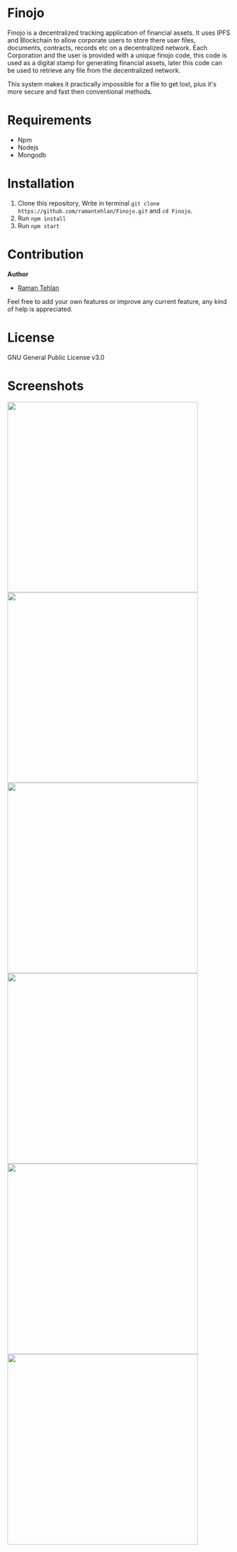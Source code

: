 # Finojo
Finojo is a decentralized tracking application of financial assets. It uses IPFS and Blockchain to allow corporate users to store there user files, documents, contracts, records etc on a decentralized network.  Each Corporation and the user is provided with a unique finojo code, this code is used as a digital stamp for generating financial assets, later this code can be used to retrieve any file from the decentralized network.

This system makes it practically impossible for a file to get lost, plus it's more secure and fast then conventional methods. 

# Requirements

  - Npm
  - Nodejs
  - Mongodb

# Installation

1. Clone this repository, Write in terminal `git clone https://github.com/ramantehlan/Finojo.git` and `cd Finojo`.
2. Run `npm install`
3. Run `npm start`

# Contribution

**Author**

- [Raman Tehlan](https://ramantehlan.github.io/)

Feel free to add your own features or improve any current feature, any kind of help is appreciated.

# License

GNU General Public License v3.0

# Screenshots

<p >
<img src="https://ramantehlan.github.io/Finojo/public/images/screenshot_1.png" width="430px" />
<img src="https://ramantehlan.github.io/Finojo/public/images/screenshot_2.png" width="430px" />
<img src="https://ramantehlan.github.io/Finojo/public/images/screenshot_3.png" width="430px" />
<img src="https://ramantehlan.github.io/Finojo/public/images/screenshot_4.png" width="430px" />
<img src="https://ramantehlan.github.io/Finojo/public/images/screenshot_5.png" width="430px" />
<img src="https://ramantehlan.github.io/Finojo/public/images/screenshot_6.png" width="430px" />
</p>
